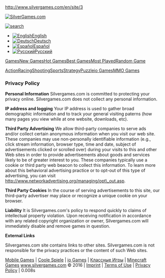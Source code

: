 http://www.silvergames.com/en/site/3

[<img src="http://i3.silvergames.com/i/logo.png" alt="SilverGames.com" id="logo_png" />](/en/)

[](/en/my)

<a href="#" id="lupe"><img src="http://i3.silvergames.com/i/search.png" alt="search" /></a>

-   [![English](http://i1.silvergames.com/ls/i/us.png)English](/en/site/3 " Games")
-   [![Deutsch](http://i2.silvergames.com/ls/i/de.png)Deutsch](/de/site/3 " Spiele")
-   [![Español](http://i3.silvergames.com/ls/i/es.png)Español](/es/site/3 " Juegos")
-   [![Русский](http://i1.silvergames.com/ls/i/ru.png)Русский](/ru/site/3 " Игры")

[Games](/en/)[New Games](/en/new)[Hot Games](/en/hot)[Best Games](/en/best)[Most Played](/en/most-played)[Random Game](/en/random)

[Action](/en/action)[Racing](/en/racing)[Shooting](/en/shooting)[Sports](/en/sports)[Strategy](/en/strategy)[Puzzle](/en/puzzle)[io Games](/en/iogames)[MMO Games](/en/mmo)

### Privacy Policy

**Personal Information**
Silvergames.com is committed to protecting your privacy online. Silvergames.com does not collect any personal information.

**IP address and logging**
Your IP address is used to gather broad demographic information and to track your general visiting paterns (how many pages you view while at one website, downloads, etc).

**Third Party Advertising**
We allow third-party companies to serve ads and/or collect certain anonymous information when you visit our web site. These companies may use non-personally identifiable information (e.g., click stream information, browser type, time and date, subject of advertisements clicked or scrolled over) during your visits to this and other Web sites in order to provide advertisements about goods and services likely to be of greater interest to you. These companies typically use a cookie or third party web beacon to collect this information. To learn more about this behavioral advertising practice or to opt-out of this type of advertising, you can visit http://www.networkadvertising.org/managing/opt\_out.asp.

**Third Party Cookies**
In the course of serving advertisements to this site, our third-party advertiser may place or recognize a unique cookie on your browser.

**Liability**
It is Silvergames.com's policy to respond quickly to claims of intellectual property violation. Upon receiving notification in accordance with any related copyright organization or owner, Silvergames.com will immediately disable and remove games in question.

**External Links**

Silvergames.com site contains links to other sites. Silvergames.com is not responsible for the privacy practices or the content of such Web sites.

[Mobile Games](http://m.silvergames.com/) | [Coole Spiele](http://www.silvergames.com/de/) | [io Games](http://www.silvergames.com/en/iogames) | [Классные Игры](http://www.silvergames.com/ru/) | [Minecraft Games](http://www.silvergames.com/en/t/minecraft)
www.silvergames.com © 2016 | [Imprint](/en/site/1) | [Terms of Use](/en/site/2) | [Privacy Policy](/en/site/3) | 0.008s


